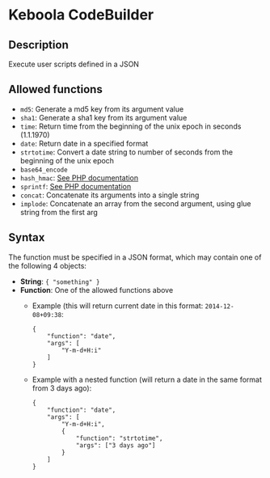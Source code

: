 # Keboola CodeBuilder

## Description
Execute user scripts defined in a JSON

## Allowed functions

- `md5`: Generate a md5 key from its argument value
- `sha1`: Generate a sha1 key from its argument value
- `time`: Return time from the beginning of the unix epoch in seconds (1.1.1970)
- `date`: Return date in a specified format
- `strtotime`: Convert a date string to number of seconds from the beginning of the unix epoch
- `base64_encode`
- `hash_hmac`: [See PHP documentation](http://php.net/manual/en/function.hash-hmac.php)
- `sprintf`: [See PHP documentation](http://php.net/manual/en/function.sprintf.php)
- `concat`: Concatenate its arguments into a single string
- `implode`: Concatenate an array from the second argument, using glue string from the first arg

## Syntax
The function must be specified in a JSON format, which may contain one of the following 4 objects:

- **String**: `{ "something" }`
- **Function**: One of the allowed functions above
    - Example (this will return current date in this format: `2014-12-08+09:38`:

        ```
        {
            "function": "date",
            "args": [
                "Y-m-d+H:i"
            ]
        }
        ```

    - Example with a nested function (will return a date in the same format from 3 days ago):

        ```
        {
            "function": "date",
            "args": [
                "Y-m-d+H:i",
                {
                    "function": "strtotime",
                    "args": ["3 days ago"]
                }
            ]
        }
        ```



